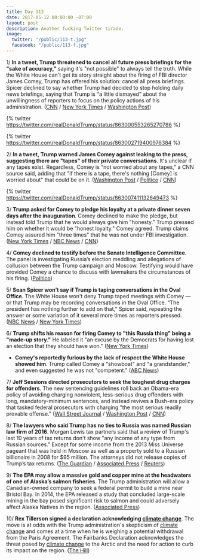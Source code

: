 ```yaml
---
title: Day 113
date: 2017-05-12 00:00:00 -07:00
layout: post
description: Another fucking Twitter tirade.
image:
  twitter: "/public/113-t.jpg"
  facebook: "/public/113-f.jpg"
---
```


1/ **In a tweet, Trump threatened to cancel all future press briefings for the "sake of accuracy,"** saying it's "not possible" to always tell the truth. While the White House can't get its story straight about the firing of FBI director James Comey, Trump has offered his solution: cancel all press briefings. Spicer declined to say whether Trump had decided to stop holding daily news briefings, saying that Trump is “a little dismayed” about the unwillingness of reporters to focus on the policy actions of his administration. ([CNN](http://money.cnn.com/2017/05/12/media/trump-press-briefings/) / [New York Times](https://www.nytimes.com/2017/05/12/us/politics/trump-threatens-retaliation-against-comey-warns-he-may-cancel-press-briefings.html) / [Washington Post](https://www.washingtonpost.com/news/post-politics/wp/2017/05/12/trump-threatens-to-cancel-white-house-briefings-because-it-is-not-possible-to-always-tell-the-truth/))

{% twitter https://twitter.com/realDonaldTrump/status/863000553265270786 %}

{% twitter https://twitter.com/realDonaldTrump/status/863002719400976384 %}

2/ **In a tweet, Trump warned James Comey against leaking to the press, suggesting there are "tapes" of their private conversations**. It's unclear if any tapes exist. Regardless, Comey is "not worried about any tapes," a CNN source said, adding that "if there is a tape, there's nothing [Comey] is worried about" that could be on it. ([Washington Post](https://www.washingtonpost.com/news/post-politics/wp/2017/05/12/trump-suggests-there-may-be-tapes-of-his-private-conversations-with-former-fbi-director/) / [Politico](http://www.politico.com/story/2017/05/12/donald-trump-james-comey-tapes-238309) / [CNN](http://www.cnn.com/2017/05/12/politics/james-comey-dinner-trump/))

{% twitter https://twitter.com/realDonaldTrump/status/863007411132649473 %}

3/ **Trump asked for Comey to pledge his loyalty at a private dinner seven days after the inauguration**. Comey declined to make the pledge, but instead told Trump that he would always give him "honesty." Trump pressed him on whether it would be "honest loyalty." Comey agreed. Trump claims Comey assured him "three times" that he was not under FBI investigation. ([New York Times](https://www.nytimes.com/2017/05/11/us/politics/trump-comey-firing.html) / [NBC News](http://www.nbcnews.com/news/investigations/my-dinner-comey-current-former-fbi-officials-dispute-trump-account-n758221) / [CNN](http://www.cnn.com/2017/05/12/politics/james-comey-donald-trump-loyalty-pledge/))

4/ **Comey declined to testify before the Senate Intelligence Committee**. The panel is investigating Russia’s election meddling and allegations of collusion between the Trump campaign and Moscow. Testifying would have provided Comey a chance to discuss with lawmakers the circumstances of his firing. ([Politico](http://www.politico.com/story/2017/05/12/comey-declines-to-testify-before-senate-committee-238337))

5/ **Sean Spicer won’t say if Trump is taping conversations in the Oval Office**. The White House won't deny Trump taped meetings with Comey — or that Trump may be recording conversations in the Oval Office. “The president has nothing further to add on that,” Spicer said, repeating the answer or some variation of it several more times as reporters pressed. ([NBC News](http://www.nbcnews.com/politics/white-house/sean-spicer-nothing-further-add-existence-comey-tapes-n758736) / [New York Times](https://www.nytimes.com/2017/05/12/us/politics/trump-threatens-retaliation-against-comey-warns-he-may-cancel-press-briefings.html))

6/ **Trump shifts his reason for firing Comey to "this Russia thing" being a "made-up story."** He labeled it "an excuse by the Democrats for having lost an election that they should have won." ([New York Times](https://www.nytimes.com/2017/05/11/us/politics/trump-comey-showboat-fbi.html))

* **Comey's reportedly furious by the lack of respect the White House showed him**. Trump called Comey a "showboat" and "a grandstander," and even suggested he was not "competent." ([ABC News](http://abcnews.go.com/US/comey-furious-lack-respect-white-house-showed-sources/story?id=47367073))

7/ **Jeff Sessions directed prosecutors to seek the toughest drug charges for offenders**. The new sentencing guidelines roll back an Obama-era policy of avoiding charging nonviolent, less-serious drug offenders with long, mandatory-minimum sentences, and instead revives a Bush-era policy that tasked federal prosecutors with charging "the most serious readily provable offense." ([Wall Street Journal](https://www.wsj.com/articles/attorney-general-sessions-revives-policy-of-tougher-sentences-for-drug-offenders-1494583202) / [Washington Post](https://www.washingtonpost.com/world/national-security/sessions-issues-sweeping-new-criminal-charging-policy/2017/05/11/4752bd42-3697-11e7-b373-418f6849a004_story.html) / [CNN](http://www.cnn.com/2017/05/12/politics/sessions-criminal-charging-memo/index.html))

8/ **The lawyers who said Trump has no ties to Russia was named Russian law firm of 2016**. Morgan Lewis tax partners said that a review of Trump's last 10 years of tax returns don't show "any income of any type from Russian sources." Except for some income from the 2013 Miss Universe pageant that was held in Moscow as well as a property sold to a Russian billionaire in 2008 for $95 million. The attorneys did not release copies of Trump’s tax returns. ([The Guardian](https://www.theguardian.com/us-news/2017/may/12/law-firm-russia-trump-morgan-lewis) / [Associated Press](https://apnews.com/a7d27bd57cb64e6fa967d6126d4f56d9/Trump-lawyers-push-back-against-Russia-ties-in-letter) / [Reuters](http://www.reuters.com/article/us-usa-trump-taxes-russia-idUSKBN18827K))

9/ **The EPA may allow a massive gold and copper mine at the headwaters of one of Alaska’s salmon fisheries**. The Trump administration will allow a Canadian-owned company to seek a federal permit to build a mine near Bristol Bay. In 2014, the EPA released a study that concluded large-scale mining in the bay posed significant risk to salmon and could adversely affect Alaska Natives in the region. ([Associated Press](https://apnews.com/47609e10bc3f473eb33b2302024ed1f4/EPA-may-allow-massive-mine-near-pristine-Alaskan-bay))

10/ **Rex Tillerson signed a declaration acknowledging <a href="{{ site.baseurl }}/trump-epa/">climate change</a>**. The move is at odds with the Trump administration's skepticism of <a href="{{ site.baseurl }}/trump-epa/">climate change</a> and comes at a time when he is weighing a potential withdrawal from the Paris Agreement. The Fairbanks Declaration acknowledges the threat posed by <a href="{{ site.baseurl }}/trump-epa/">climate change</a> to the Arctic and the need for action to curb its impact on the region. ([The Hill](http://thehill.com/policy/energy-environment/333085-tillerson-signs-declaration-recognizing-climate-change))
